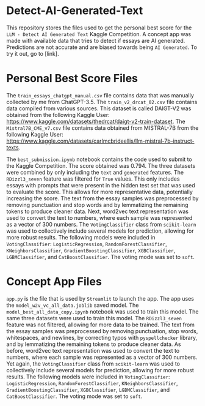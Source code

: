 # Detect-AI-Generated-Text
This repository stores the files used to get the personal best score for the `LLM - Detect AI Generated Text` Kaggle Competition.
A concept app was made with available data that tries to detect if essays are AI generated. Predictions are not accurate and are biased towards being `AI Generated`. To try it out, go to [link].

# Personal Best Score Files
The `train_essays_chatgpt_manual.csv` file contains data that was manually collected by me from ChatGPT-3.5.
The `train_v2_drcat_02.csv` file contains data compiled from various sources. This dataset is called DAIGT-V2 was obtained from the following Kaggle User: https://www.kaggle.com/datasets/thedrcat/daigt-v2-train-dataset.
The `Mistral7B_CME_v7.csv` file contains data obtained from MISTRAL-7B from the following Kaggle User: https://www.kaggle.com/datasets/carlmcbrideellis/llm-mistral-7b-instruct-texts.

The `best_submission.ipynb` notebook contains the code used to submit to the Kaggle Competition. The score obtained was 0.794. The three datasets were combined by only including the `text` and `generated` features. The `RDizzl3_seven` feature was filtered for `True` values. This only includes essays with prompts that were present in the hidden test set that was used to evaluate the score. This allows for more representative data, potentially increasing the score. The text from the essay samples was preprocessed by removing punctuation and stop words and by lemmatizing the remaining tokens to produce cleaner data. Next, word2vec text representation was used to convert the text to numbers, where each sample was represented as a vector of 300 numbers. The `VotingClassifier` class from `scikit-learn` was used to collectively include several models for prediction, allowing for more robust results. The following models were included in `VotingClassifier`: `LogisticRegression`, `RandomForestClassifier`, `KNeighborsClassifier`, `GradientBoostingClassifier`, `XGBClassifier`, `LGBMClassifier`, and `CatBoostClassifier`. The voting mode was set to `soft`.

# Concept App Files
`app.py` is the file that is used by `Streamlit` to launch the app. The app uses the `model_w2v_vc_all_data.joblib` saved model. The `model_best_all_data_copy.ipynb` notebook was used to train this model. The same three datasets were used to train this model. The `RDizzl3_seven` feature was not filtered, allowing for more data to be trained. The text from the essay samples was preprocessed by removing punctuation, stop words, whitespaces, and newlines, by correcting typos with `pyspellchecker` library, and by lemmatizing the remaining tokens to produce cleaner data. As before, word2vec text representation was used to convert the text to numbers, where each sample was represented as a vector of 300 numbers. Yet again, the `VotingClassifier` class from `scikit-learn` was used to collectively include several models for prediction, allowing for more robust results. The following models were included in `VotingClassifier`: `LogisticRegression`, `RandomForestClassifier`, `KNeighborsClassifier`, `GradientBoostingClassifier`, `XGBClassifier`, `LGBMClassifier`, and `CatBoostClassifier`. The voting mode was set to `soft`.
